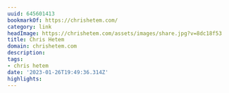 ```yaml
---
uuid: 645601413
bookmarkOf: https://chrishetem.com/
category: link
headImage: https://chrishetem.com/assets/images/share.jpg?v=8dc18f53
title: Chris Hetem
domain: chrishetem.com
description:
tags:
- chris hetem
date: '2023-01-26T19:49:36.314Z'
highlights:
---
```



